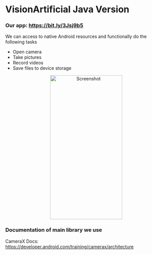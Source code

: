 # VisionArtificial Java Version

### Our app: https://bit.ly/3Jsj9b5
We can access to native Android resources and functionally do the following tasks
- Open camera
- Take pictures
- Record videos
- Save files to device storage

<div align=center>
  <img src="https://user-images.githubusercontent.com/89952475/214481286-05728f5a-0837-4b80-9ff7-88b0b9e248fb.jpg" title="Screenshot" width="225" height="450">
</div>

### Documentation of main library we use

CameraX Docs:
https://developer.android.com/training/camerax/architecture

